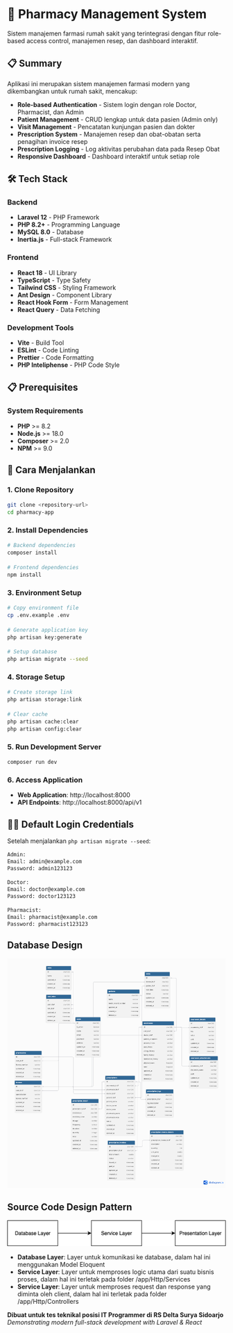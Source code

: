 # 🏥 Pharmacy Management System

Sistem manajemen farmasi rumah sakit yang terintegrasi dengan fitur role-based access control, manajemen resep, dan dashboard interaktif.

## 📋 Summary

Aplikasi ini merupakan sistem manajemen farmasi modern yang dikembangkan untuk rumah sakit, mencakup:

- **Role-based Authentication** - Sistem login dengan role Doctor, Pharmacist, dan Admin
- **Patient Management** - CRUD lengkap untuk data pasien (Admin only)
- **Visit Management** - Pencatatan kunjungan pasien dan dokter
- **Prescription System** - Manajemen resep dan obat-obatan serta penagihan invoice resep
- **Prescription Logging** - Log aktivitas perubahan data pada Resep Obat
- **Responsive Dashboard** - Dashboard interaktif untuk setiap role

## 🛠 Tech Stack

### Backend

- **Laravel 12** - PHP Framework
- **PHP 8.2+** - Programming Language
- **MySQL 8.0** - Database
- **Inertia.js** - Full-stack Framework

### Frontend

- **React 18** - UI Library
- **TypeScript** - Type Safety
- **Tailwind CSS** - Styling Framework
- **Ant Design** - Component Library
- **React Hook Form** - Form Management
- **React Query** - Data Fetching

### Development Tools

- **Vite** - Build Tool
- **ESLint** - Code Linting
- **Prettier** - Code Formatting
- **PHP Inteliphense** - PHP Code Style

## 📋 Prerequisites

### System Requirements

- **PHP** >= 8.2
- **Node.js** >= 18.0
- **Composer** >= 2.0
- **NPM** >= 9.0

## 🚀 Cara Menjalankan

### 1. Clone Repository

```bash
git clone <repository-url>
cd pharmacy-app
```

### 2. Install Dependencies

```bash
# Backend dependencies
composer install

# Frontend dependencies
npm install
```

### 3. Environment Setup

```bash
# Copy environment file
cp .env.example .env

# Generate application key
php artisan key:generate

# Setup database
php artisan migrate --seed
```

### 4. Storage Setup

```bash
# Create storage link
php artisan storage:link

# Clear cache
php artisan cache:clear
php artisan config:clear
```

### 5. Run Development Server

```bash
composer run dev
```

### 6. Access Application

- **Web Application**: http://localhost:8000
- **API Endpoints**: http://localhost:8000/api/v1

## 👨‍💻 Default Login Credentials

Setelah menjalankan `php artisan migrate --seed`:

```
Admin:
Email: admin@example.com
Password: admin123123

Doctor:
Email: doctor@example.com
Password: doctor123123

Pharmacist:
Email: pharmacist@example.com
Password: pharmacist123123
```

## Database Design

![ERD Database](/PharmacyERD.png)

## Source Code Design Pattern

![Source Code Design Pattern](/DesignPattern.png)

- **Database Layer**: Layer untuk komunikasi ke database, dalam hal ini menggunakan Model Eloquent
- **Service Layer**: Layer untuk memproses logic utama dari suatu bisnis proses, dalam hal ini terletak pada folder /app/Http/Services
- **Service Layer**: Layer untuk memproses request dan response yang diminta oleh client, dalam hal ini terletak pada folder /app/Http/Controllers

**Dibuat untuk tes teknikal posisi IT Programmer di RS Delta Surya Sidoarjo**  
_Demonstrating modern full-stack development with Laravel & React_
